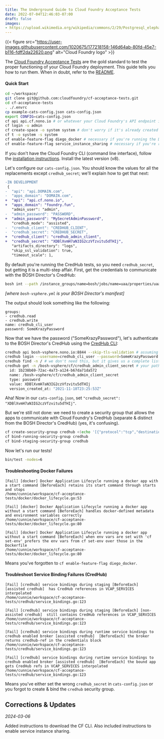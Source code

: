 ```yaml
---
title: The Underground Guide to Cloud Foundry Acceptance Tests
date: 2022-07-04T12:46:03-07:00
draft: false
images:
- https://upload.wikimedia.org/wikipedia/commons/2/29/Postgresql_elephant.svg
---
```


{{< figure src="https://user-images.githubusercontent.com/1020675/177218158-146d64ab-80fd-45e7-b116-fdff2da22620.png" alt="Cloud Foundry logo" >}}

The [Cloud Foundry Acceptance
Tests](https://github.com/cloudfoundry/cf-acceptance-tests) are the gold
standard to test the proper functioning of your Cloud Foundry deployment. This
guide tells you how to run them. When in doubt, refer to the
[README](https://github.com/cloudfoundry/cf-acceptance-tests).

#### Quick Start

```bash
cd ~/workspace/
git clone git@github.com:cloudfoundry/cf-acceptance-tests.git
cd cf-acceptance-tests
. ./.envrc
cp example-cats-config.json cats-config.json
export CONFIG=cats-config.json
cf api api.cf.nono.io # or whatever your Cloud Foundry's API endpoint is
cf login -u admin
cf create-space -o system system # don't worry if it's already created
cf t -o system -s system
cf enable-feature-flag diego_docker # necessary if you're running the Docker tests (`"include_docker": true`)
cf enable-feature-flag service_instance_sharing # necessary if you're running the sharing tests (`"include_service_instance_sharing": true`)
```

If you don't have the Cloud Foundry CLI (command line interface), follow the
[installation
instructions](https://docs.cloudfoundry.org/cf-cli/install-go-cli.html).
Install the latest version (v8).

Let's configure our `cats-config.json`. You should know the values for all the
replacements except `credhub_secret`; we'll explain how to get that next:

```diff
-IN DEVELOPMENT
 {
-  "api": "api.DOMAIN.com",
-  "apps_domain": "DOMAIN.com",
+  "api": "api.cf.nono.io",
+  "apps_domain": "foundry.fun",
   "admin_user": "admin",
-  "admin_password": "PASSWORD",
+  "admin_password": "MySecretAdminPassword",
   "credhub_mode": "assisted",
-  "credhub_client": "CREDHUB_CLIENT",
-  "credhub_secret": "CREDHUB_SECRET",
+  "credhub_client": "credhub_admin_client",
+  "credhub_secret": "XDBlXvmH7aN3IG2czVfzvitu5dTHIj",
   "artifacts_directory": "logs",
   "skip_ssl_validation": true,
   "timeout_scale": 1,
```

By default you're running the CredHub tests, so you need `credhub_secret`, but
getting it is a multi-step affair. First, get the credentials to communicate
with the BOSH Director's CredHub:

```bash
bosh int --path /instance_groups/name=bosh/jobs/name=uaa/properties/uaa/scim/users/name=credhub_cli_user bosh-vsphere.yml
```

_[where `bosh-vsphere.yml` is your BOSH Director's manifest]_

The output should look something like the following:

```
groups:
- credhub.read
- credhub.write
name: credhub_cli_user
password: SomeKrazyPassword
```

Now that we have the password ("SomeKrazyPassword"), let's authenticate to the
BOSH Director's CredHub using the [CredHub
CLI](https://github.com/cloudfoundry/credhub-cli):

```bash
credhub api bosh-vsphere.nono.io:8844 --skip-tls-validation # assuming your BOSH Director's hostname is "bosh-vsphere.nono.io"
credhub login --username=credhub_cli_user --password=SomeKrazyPassword
credhub find -n / # we don't need this, but it gives us a complete list of creds
credhub get -n /bosh-vsphere/cf/credhub_admin_client_secret # your path might be different, e.g. "/bosh/TAS/credhub_admin_client_secret"
  id: 1b238b69-72ac-4a73-a124-b67da71da572
  name: /bosh-vsphere/cf/credhub_admin_client_secret
  type: password
  value: XDBlXvmH7aN3IG2czVfzvitu5dTHIj
  version_created_at: "2021-11-18T23:25:53Z"
```

Aha! Now in our `cats-config.json`, set `"credhub_secret": "XDBlXvmH7aN3IG2czVfzvitu5dTHIj"`.

But we're still not done: we need to create a security group that allows the
apps to communicate with Cloud Foundry's CredHub (separate & distinct from the
BOSH Director's CredHub) (yes, it's confusing).

```bash
cf create-security-group credhub <(echo '[{"protocol":"tcp","destination":"10.0.0.0/8","ports":"8443,8844","description":"credhub"}]')
cf bind-running-security-group credhub
cf bind-staging-security-group credhub
```

Now let's run our tests!

```bash
bin/test -nodes=6
```

#### Troubleshooting Docker Failures

```text
[Fail] [docker] Docker Application Lifecycle running a docker app with a start command [BeforeEach] retains its start command through starts and stops
/home/cunnie/workspace/cf-acceptance-tests/docker/docker_lifecycle.go:53

[Fail] [docker] Docker Application Lifecycle running a docker app without a start command [BeforeEach] handles docker-defined metadata and environment variables correctly
/home/cunnie/workspace/cf-acceptance-tests/docker/docker_lifecycle.go:80

[Fail] [docker] Docker Application Lifecycle running a docker app without a start command [BeforeEach] when env vars are set with 'cf set-env' prefers the env vars from cf set-env over those in the Dockerfile
/home/cunnie/workspace/cf-acceptance-tests/docker/docker_lifecycle.go:80
```

Means you've forgotten to `cf enable-feature-flag diego_docker`.

#### Troubleshoot Service Binding Failures (CredHub)

```text
[Fail] [credhub] service bindings during staging [BeforeEach] [assisted credhub]  has CredHub references in VCAP_SERVICES interpolated
/home/cunnie/workspace/cf-acceptance-tests/credhub/service_bindings.go:123

[Fail] [credhub] service bindings during staging [BeforeEach] [non-assisted credhub]  still contains CredHub references in VCAP_SERVICES
/home/cunnie/workspace/cf-acceptance-tests/credhub/service_bindings.go:123

[Fail] [credhub] service bindings during runtime service bindings to credhub enabled broker [assisted credhub]  [BeforeEach] the broker returns credhub-ref in the credentials block
/home/cunnie/workspace/cf-acceptance-tests/credhub/service_bindings.go:123

[Fail] [credhub] service bindings during runtime service bindings to credhub enabled broker [assisted credhub]  [BeforeEach] the bound app gets CredHub refs in VCAP_SERVICES interpolated
/home/cunnie/workspace/cf-acceptance-tests/credhub/service_bindings.go:123
```

Means you've either set the wrong `credhub_secret` in `cats-config.json` or you forgot to create & bind the `credhub` security group.


## Corrections & Updates

*2024-03-06*

Added instructions to download the CF CLI. Also included
instructions to enable service instance sharing.
